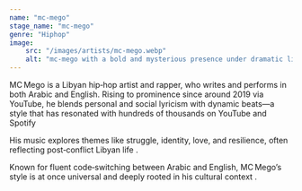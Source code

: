 ```yaml
---
name: "mc-mego"
stage_name: "mc-mego"
genre: "Hiphop"
image: 
    src: "/images/artists/mc-mego.webp"
    alt: "mc-mego with a bold and mysterious presence under dramatic lighting"
---
```


MC Mego is a Libyan hip‑hop artist and rapper, who writes and performs in both Arabic and English. Rising to prominence since around 2019 via YouTube, he blends personal and social lyricism with dynamic beats—a style that has resonated with hundreds of thousands on YouTube and Spotify

His music explores themes like struggle, identity, love, and resilience, often reflecting post‑conflict Libyan life .

Known for fluent code‑switching between Arabic and English, MC Mego’s style is at once universal and deeply rooted in his cultural context .